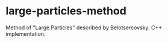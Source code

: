 # large-particles-method
Method of "Large Particles" described by Belotsercovsky. C++ implementation.
